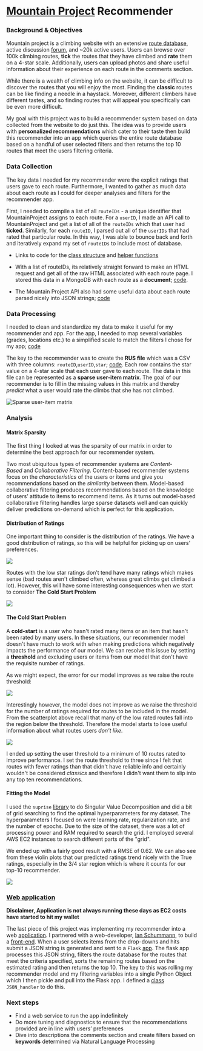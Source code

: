 # [Mountain Project](www.MountainProject.com) Recommender

### Background & Objectives

Mountain project is a climbing website with an extensive [route database](https://www.mountainproject.com/route-guide), active discussion [forum](https://www.mountainproject.com/forum), and ~20k active users. Users can browse over 100k climbing routes, **tick** the routes that they have climbed and **rate** them on a 4-star scale. Additionally, users can upload photos and share useful information about their experience on each route in the comments section.

While there is a wealth of climbing info on the website, it can be difficult to discover the routes that you will enjoy the most. Finding the **classic** routes can be like finding a needle in a haystack. Moreover, different climbers have different tastes, and so finding routes that will appeal you specifically can be even more difficult.

My goal with this project was to build a recommender system based on data collected from the website to do just this. The idea was to provide users with **personalized recommendations** which cater to their taste then build this recommender into an app which queries the entire route database based on a handful of user selected filters and then returns the top 10 routes that meet the users filtering criteria.

### Data Collection

The key data I needed for my recommender were the explicit ratings that users gave to each route. Furthermore, I wanted to gather as much data about each route as I could for deeper analyses and filters for the recommender app.

 First, I needed to compile a list of all `routeIDs` - a unique identifier that MountainProject assigns to each route. For a `userID`, I made an API call to MountainProject and get a list of all of the `routeIDs` which that user had **ticked**. Similarly, for each `routeID`, I parsed out all of the `userIDs` that had rated that particular route. In this way, I was able to bounce back and forth and iteratively expand my set of `routeIDs` to include most of database.

- Links to code for the [class structure](https://github.com/sailskisurf23/MtProj/blob/master/1_data_coll/MtProjScraper.py) and [helper functions](https://github.com/sailskisurf23/MtProj/blob/master/1_data_coll/mt_scrape_helpers.py)

- With a list of routeIDs, its relatively straight forward to make an HTML request and get all of the raw HTML associated with each route page. I stored this data in a MongoDB with each route as a **document**; [code](https://github.com/sailskisurf23/MtProj/blob/master/1_data_coll/routepages_to_db.py).

- The Mountain Project API also had some useful data about each route parsed nicely into JSON strings; [code](https://github.com/sailskisurf23/MtProj/blob/master/1_data_coll/routefeatures_to_db.py)


### Data Processing

I needed to clean and standardize my data to make it useful for my recommender and app. For the app, I needed to map several variables (grades, locations etc.) to a simplified scale to match the filters I chose for my app; [code](https://github.com/sailskisurf23/MtProj/blob/master/3_data_processing/routefeatures_cleaning.py)

The key to the recommender was to create the **RUS file** which was a CSV with three columns: `routeID`,`userID`,`star`; [code](https://github.com/sailskisurf23/MtProj/blob/master/3_data_processing/mongo_to_CSV.py). Each row contains the star value on a 4-star scale that each user gave to each route. The data in this file can be represented as a **sparse user-item matrix**. The goal of our recommender is to fill in the missing values in this matrix and thereby *predict* what a user would rate the climbs that she has not climbed.  

![Sparse user-item matrix](./8_README_stuff/sparsemat.png)

### Analysis

#### Matrix Sparsity

The first thing I looked at was the sparsity of our matrix in order to determine the best approach for our recommender system.

<Table of Matrix Stats>

Two most ubiquitous types of recommender systems are *Content-Based* and *Collaborative Filtering*. Content-based recommender systems focus on the *characteristics* of the users or items and give you recommendations based on the *similarity* between them. Model-based collaborative filtering produces recommendations based on the knowledge of users’ attitude to items to recommend items. As it turns out model-based collaborative filtering handles large sparse datasets well and can quickly deliver predictions on-demand which is perfect for this application.

#### Distribution of Ratings

One important thing to consider is the distribution of the ratings. We have a good distribution of ratings, so this will be helpful for picking up on users' preferences.

![](./8_README_stuff/hist.png)

Routes with the low star ratings don’t tend have many ratings which makes sense (bad routes aren't climbed often, whereas great climbs get climbed a lot). However, this will have some interesting consequences when we start to consider **The Cold Start Problem**

![](./8_README_stuff/scatter.png)

#### The Cold Start Problem

A **cold-start** is a user who hasn't rated many items or an item that hasn't been rated by many users. In these situations, our recommender model doesn't have much to work with when making predictions which negatively impacts the performance of our model. We can resolve this issue by setting a **threshold** and excluding users or items from our model that don't have the requisite number of ratings.

As we might expect, the error for our model improves as we raise the route threshold:

![](./8_README_stuff/userthresh.png)

Interestingly however, the model does not improve as we raise the threshold for the number of ratings required for routes to be included in the model. From the scatterplot above recall that many of the low rated routes fall into the region below the threshold. Therefore the model starts to lose useful information about what routes users *don't like*.

![](./8_README_stuff/routethresh.png)

I ended up setting the user threshold to a minimum of 10 routes rated to improve performance. I set the route threshold to three since I felt that routes with fewer ratings than that didn't have reliable info and certainly wouldn't be considered *classics* and therefore I didn't want them to slip into any top ten recommendations.

#### Fitting the Model

I used the `suprise` [library](https://surprise.readthedocs.io/en/stable/getting_started.html) to do Singular Value Decomposition and did a bit of grid searching to find the optimal hyperparameters for my dataset. The hyperparameters I focused on were learning rate, regularization rate, and the number of epochs. Due to the size of the dataset, there was a lot of processing power and RAM required to search the grid. I employed several AWS EC2 instances to search different parts of the "grid".

We ended up with a fairly good result with a RMSE of 0.62. We can also see from these violin plots that our predicted ratings trend nicely with the True ratings, especially in the 3/4 star region which is where it counts for our top-10 recommender.

![](./8_README_stuff/violins.png)

### [Web application](http://mp-recommender.surge.sh/)

**Disclaimer, Application is not always running these days as EC2 costs have started to hit my wallet**

The last piece of this project was implementing my recommender into a web [application](http://mp-recommender.surge.sh/). I partnered with a web-developer, [Ian Schummann](https://www.linkedin.com/in/ianschumann/), to build a [front-end](https://github.com/ian-schu/mountain_project_collab). When a user selects items from the drop-downs and hits submit a JSON string is generated and sent to a `Flask` [app](https://github.com/sailskisurf23/MtProj/blob/master/6_app/app_v1.py). The flask app processes this JSON string, filters the route database for the routes that meet the criteria specified, sorts the remaining routes based on the estimated rating and then returns the top 10. The key to this was rolling my recommender model and my filtering variables into a single Python Object which I then pickle and pull into the Flask app. I defined a [class](https://github.com/sailskisurf23/MtProj/blob/master/6_app/json_handler_v1.py) `JSON_handler` to do this.

### Next steps

- Find a web service to run the app indefinitely
- Do more tuning and diagnostics to ensure that the recommendations provided are in line with users’ preferences
- Dive into descriptions the comments section and create filters based on **keywords** determined via Natural Language Processing
